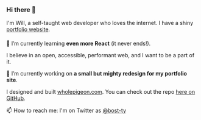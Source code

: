 ### Hi there 👋

I'm Will, a self-taught web developer who loves the internet. I have a shiny [portfolio website](https://bostwick.dev).

#### 

🌱 I’m currently learning **even more React** (it never ends!).

I believe in an open, accessible, performant web, and I want to be a part of it. 

🔭 I’m currently working on **a small but mighty redesign for my portfolio site**.

I designed and built [wholepigeon.com](https://wholepigeon.com). You can check out the repo [here on GitHub](https://github.com/bost-ty/wholepigeon).

📫 How to reach me: I'm on Twitter as [@bost-ty](https://twitter.com/bost-ty/)

<!--
**bost-ty/bost-ty** is a ✨ _special_ ✨ repository because its `README.md` (this file) appears on your GitHub profile.

Here are some ideas to get you started:

- 👯 I’m looking to collaborate on ...
- 🤔 I’m looking for help with ...
- 💬 Ask me about ...
- 📫 How to reach me: ...
- 😄 Pronouns: ...
- ⚡ Fun fact: ...
-->
